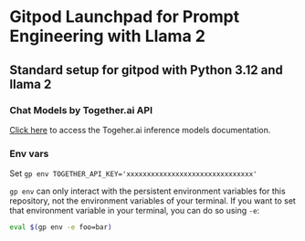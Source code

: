 # Gitpod Launchpad for Prompt Engineering with Llama 2

## Standard setup for gitpod with Python 3.12 and llama 2

### Chat Models by Together.ai API

[Click here](https://docs.together.ai/docs/inference-models) to access the Togeher.ai inference models documentation.

### Env vars

Set `gp env TOGETHER_API_KEY='xxxxxxxxxxxxxxxxxxxxxxxxxxxxxxx'`

`gp env` can only interact with the persistent environment variables for this repository, not the environment variables of your terminal. If you want to set that environment variable in your terminal, you can do so using `-e`:

```bash
eval $(gp env -e foo=bar)
```
